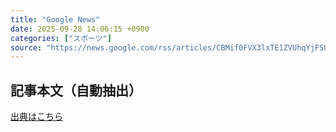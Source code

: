 ```yaml
---
title: "Google News"
date: 2025-09-28 14:06:15 +0900
categories: ["スポーツ"]
source: "https://news.google.com/rss/articles/CBMif0FVX3lxTE1ZVUhqYjFSU1pXNFpMWWxLRnE2MTlpQ29FRlJfQVVJWjF0VkxxTVB6NWRWOFJEbGpYMGMyOXhsaGJ3RlNjMXhITVlYSC03RV8xbUM4bkczaDlJNy1HQm82SkFOcFV1OUp2cW5LTkpGT1BPdTlFN2dTU3ZrelhfOUU?oc=5"
---
```


## 記事本文（自動抽出）
<body class="y0K44d EA71Tc" id="readabilityBody"></body>

[出典はこちら](https://news.google.com/rss/articles/CBMif0FVX3lxTE1ZVUhqYjFSU1pXNFpMWWxLRnE2MTlpQ29FRlJfQVVJWjF0VkxxTVB6NWRWOFJEbGpYMGMyOXhsaGJ3RlNjMXhITVlYSC03RV8xbUM4bkczaDlJNy1HQm82SkFOcFV1OUp2cW5LTkpGT1BPdTlFN2dTU3ZrelhfOUU?oc=5)

